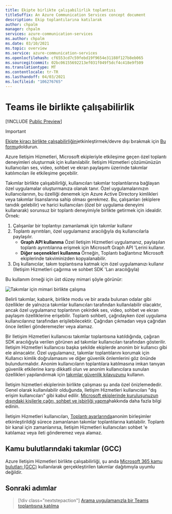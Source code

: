 ```yaml
---
title: Ekipte birlikte çalışabilirlik toplantısı
titleSuffix: An Azure Communication Services concept document
description: Ekip toplantılarına katılarak
author: chpalm
manager: chpalm
services: azure-communication-services
ms.author: chpalm
ms.date: 03/10/2021
ms.topic: overview
ms.service: azure-communication-services
ms.openlocfilehash: cf6553cd7c59febd19f9654e31188f127b8eb065
ms.sourcegitcommit: 02bc06155692213ef031f049f5dcf4c418e9f509
ms.translationtype: MT
ms.contentlocale: tr-TR
ms.lasthandoff: 04/03/2021
ms.locfileid: "106276765"
---
```

# <a name="teams-interoperability"></a>Teams ile birlikte çalışabilirlik

[!INCLUDE [Public Preview](../includes/public-preview-include-document.md)]

> [!IMPORTANT]
> [Ekipte kiracı birlikte çalışabilirliğini](../concepts/teams-interop.md)etkinleştirmek/devre dışı bırakmak için [Bu formu](https://forms.office.com/Pages/ResponsePage.aspx?id=v4j5cvGGr0GRqy180BHbR21ouQM6BHtHiripswZoZsdURDQ5SUNQTElKR0VZU0VUU1hMOTBBMVhESS4u)doldurun.

Azure Iletişim Hizmetleri, Microsoft ekipleriyle etkileşime geçen özel toplantı deneyimleri oluşturmak için kullanılabilir. Iletişim Hizmetleri çözümünüzün kullanıcıları ses, video, sohbet ve ekran paylaşımı üzerinde takımlar katılımcıları ile etkileşime geçebilir.

Takımlar birlikte çalışabilirliği, kullanıcıları takımlar toplantılarına bağlayan özel uygulamalar oluşturmanıza olanak tanır. Özel uygulamalarınızın kullanıcılarının, bu özelliği denemek için Azure Active Directory kimlikleri veya takımlar lisanslarına sahip olması gerekmez. Bu, çalışanları (ekiplere tanıdık gelebilir) ve harici kullanıcıları (özel bir uygulama deneyimi kullanarak) sorunsuz bir toplantı deneyimiyle birlikte getirmek için idealdir. Örnek:

1. Çalışanlar bir toplantıyı zamanlamak için takımlar kullanır 
1. Toplantı ayrıntıları, özel uygulamanız aracılığıyla dış kullanıcılarla paylaşılır.
   * **Graph API kullanma** Özel Iletişim Hizmetleri uygulamanız, paylaşılan toplantı ayrıntılarına erişmek için Microsoft Graph API 'Lerini kullanır. 
   * **Diğer seçenekleri kullanma** Örneğin, Toplantı bağlantınız Microsoft ekiplerinde takviminizden kopyalanabilir.
1. Dış kullanıcılar, takım toplantısına katmak için özel uygulamanızı kullanır (Iletişim Hizmetleri çağırma ve sohbet SDK 'Ları aracılığıyla)

Bu kullanım örneği için üst düzey mimari şöyle görünür: 

![Takımlar için mimari birlikte çalışma](./media/call-flows/teams-interop.png)

Belirli takımlar, kabarık, birlikte modu ve bir arada bulunan odalar gibi özellikler de yalnızca takımlar kullanıcıları tarafından kullanılabilir olacaktır, ancak özel uygulamanız toplantının çekirdek ses, video, sohbet ve ekran paylaşım özelliklerine erişebilir. Toplantı sohbeti, çağrıdayken özel uygulama kullanıcılarınız tarafından erişilebilecektir. Çağrıdan çıkmadan veya çağrıdan önce iletileri gönderemezler veya alamaz. 

Bir Iletişim Hizmetleri kullanıcısı takımlar toplantısına katıldığında, çağıran SDK aracılığıyla verilen görünen ad takımlar kullanıcıları tarafından gösterilir. Iletişim Hizmetleri kullanıcısı başka şekilde ekiplerde anonim bir kullanıcı gibi ele alınacaktır.  Özel uygulamanız, takımlar toplantılarını korumak için Kullanıcı kimlik doğrulamasını ve diğer güvenlik önlemlerini göz önünde bulundurmalıdır. Anonim kullanıcıların toplantılara katılmasına imkan tanıyan güvenlik etkilerine karşı dikkatli olun ve anonim kullanıcılara sunulan özellikleri yapılandırmak için [takımlar güvenlik kılavuzunu](/microsoftteams/teams-security-guide#addressing-threats-to-teams-meetings) kullanın.

İletişim hizmetleri ekiplerinin birlikte çalışması şu anda özel önizlemededir. Genel olarak kullanılabilir olduğunda, Iletişim Hizmetleri kullanıcıları "dış erişim kullanıcıları" gibi kabul edilir. [Microsoft ekiplerinde kuruluşunuzun dışındaki kişilerle çağrı, sohbet ve işbirliği yapma](/microsoftteams/communicate-with-users-from-other-organizations)hakkında daha fazla bilgi edinin.

İletişim Hizmetleri kullanıcıları, [Toplantı ayarlarında](/microsoftteams/meeting-settings-in-teams)anonim birleşimler etkinleştirildiği sürece zamanlanan takımlar toplantılarına katılabilir. Toplantı bir kanal için zamanlanırsa, Iletişim Hizmetleri kullanıcıları sohbet 'e katılamaz veya ileti gönderemez veya alamaz.

## <a name="teams-in-government-clouds-gcc"></a>Kamu bulutlarındaki takımlar (GCC)
Azure Iletişim Hizmetleri birlikte çalışabilirliği, şu anda [Microsoft 365 kamu bulutları (GCC)](/MicrosoftTeams/plan-for-government-gcc) kullanılarak gerçekleştirilen takımlar dağıtımıyla uyumlu değildir. 

## <a name="next-steps"></a>Sonraki adımlar

> [!div class="nextstepaction"]
> [Arama uygulamanızla bir Teams toplantısına katılma](../quickstarts/voice-video-calling/get-started-teams-interop.md)
